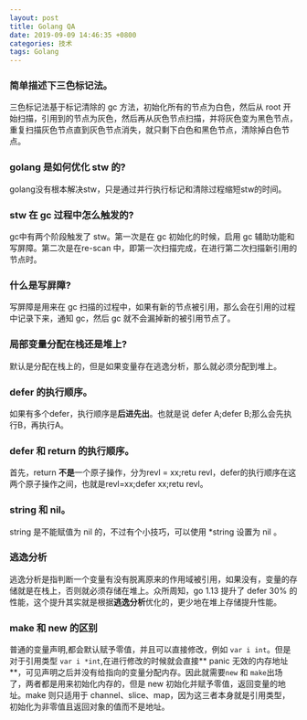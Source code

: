 ```yaml
---
layout: post
title: Golang QA
date: 2019-09-09 14:46:35 +0800
categories: 技术
tags: Golang
---
```


### 简单描述下三色标记法。

三色标记法基于标记清除的 gc 方法，初始化所有的节点为白色，然后从 root 开始扫描，引用到的节点为灰色，然后再从灰色节点扫描，并将灰色变为黑色节点，重复扫描灰色节点直到灰色节点消失，就只剩下白色和黑色节点，清除掉白色节点。

### golang 是如何优化 stw 的?

golang没有根本解决stw，只是通过并行执行标记和清除过程缩短stw的时间。

### stw 在 gc 过程中怎么触发的?

gc中有两个阶段触发了 stw。第一次是在 gc 初始化的时候，启用 gc 辅助功能和写屏障。第二次是在re-scan 中，即第一次扫描完成，在进行第二次扫描新引用的节点时。

### 什么是写屏障?

写屏障是用来在 gc 扫描的过程中，如果有新的节点被引用，那么会在引用的过程中记录下来，通知 gc，然后 gc 就不会漏掉新的被引用节点了。 

### 局部变量分配在栈还是堆上?

默认是分配在栈上的，但是如果变量存在逃逸分析，那么就必须分配到堆上。

### defer 的执行顺序。

如果有多个defer，执行顺序是**后进先出**。也就是说 defer A;defer B;那么会先执行B，再执行A。

### defer 和 return 的执行顺序。

首先，return **不是**一个原子操作，分为revl = xx;retu revl，defer的执行顺序在这两个原子操作之间，也就是revl=xx;defer xx;retu revl。

### string 和 nil。

string 是不能赋值为 nil 的，不过有个小技巧，可以使用 *string 设置为 nil 。

### 逃逸分析

逃逸分析是指判断一个变量有没有脱离原来的作用域被引用，如果没有，变量的存储就是在栈上，否则就必须存储在堆上。众所周知，go 1.13 提升了 defer 30% 的性能，这个提升其实就是根据**逃逸分析**优化的，更少地在堆上存储提升性能。

### make 和 new 的区别

普通的变量声明,都会默认赋予零值，并且可以直接修改，例如 `var i int`。但是对于引用类型 `var i *int`,在进行修改的时候就会直接** panic 无效的内存地址**，可见声明之后并没有给指向的变量分配内存。因此就需要`new` 和 `make`出场了，两者都是用来初始化内存的，但是 new 初始化并赋予零值，返回变量的地址。make 则只适用于 channel、slice、map，因为这三者本身就是引用类型，初始化为非零值且返回对象的值而不是地址。
